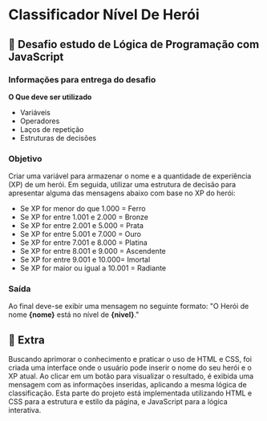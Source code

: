 # Classificador Nível De Herói
## 🎯 Desafio estudo de Lógica de Programação com JavaScript

### Informações para entrega do desafio

**O Que deve ser utilizado**

- Variáveis
- Operadores
- Laços de repetição
- Estruturas de decisões

### Objetivo

Criar uma variável para armazenar o nome e a quantidade de experiência (XP) de um herói. Em seguida, utilizar uma estrutura de decisão para apresentar alguma das mensagens abaixo com base no XP do herói:

- Se XP for menor do que 1.000 = Ferro
- Se XP for entre 1.001 e 2.000 = Bronze
- Se XP for entre 2.001 e 5.000 = Prata
- Se XP for entre 5.001 e 7.000 = Ouro
- Se XP for entre 7.001 e 8.000 = Platina
- Se XP for entre 8.001 e 9.000 = Ascendente
- Se XP for entre 9.001 e 10.000= Imortal
- Se XP for maior ou igual a 10.001 = Radiante

### Saída

Ao final deve-se exibir uma mensagem no seguinte formato: "O Herói de nome **{nome}** está no nível de **{nivel}**."

## 🚀 Extra 
Buscando aprimorar o conhecimento e praticar o uso de HTML e CSS, foi criada uma interface onde o usuário pode inserir o nome do seu herói e o XP atual. Ao clicar em um botão para visualizar o resultado, é exibida uma mensagem com as informações inseridas, aplicando a mesma lógica de classificação. Esta parte do projeto está implementada utilizando HTML e CSS para a estrutura e estilo da página, e JavaScript para a lógica interativa.


